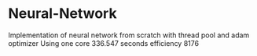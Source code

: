 # Neural-Network
Implementation of neural network from scratch with thread pool and adam optimizer
Using one core 336.547 seconds efficiency 8176
